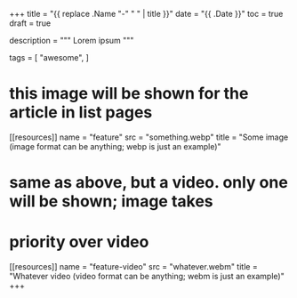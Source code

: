 +++
title = "{{ replace .Name "-" " " | title }}"
date = "{{ .Date }}"
toc = true
draft = true

description = """
Lorem ipsum
"""

tags = [
  "awesome",
]

# this image will be shown for the article in list pages
[[resources]]
name = "feature"
src = "something.webp"
title = "Some image (image format can be anything; webp is just an example)"

# same as above, but a video. only one will be shown; image takes
# priority over video
[[resources]]
name = "feature-video"
src = "whatever.webm"
title = "Whatever video (video format can be anything; webm is just an example)"
+++
